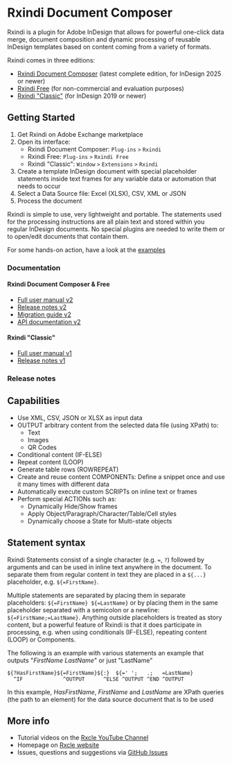 # Rxindi Document Composer

Rxindi is a plugin for Adobe InDesign that allows for powerful one-click data merge, document composition and dynamic processing of reusable InDesign templates based on content coming from a variety of formats.

Rxindi comes in three editions:
- [Rxindi Document Composer](https://exchange.adobe.com/apps/cc/6ab1bd21/rxindi-document-composer) (latest complete edition, for InDesign 2025 or newer)
- [Rxindi Free](https://exchange.adobe.com/apps/cc/9c781333/rxindi-free) (for non-commercial and evaluation purposes)
- [Rxindi "Classic"](https://exchange.adobe.com/apps/cc/103684/rxindi) (for InDesign 2019 or newer)

## Getting Started

1. Get Rxindi on Adobe Exchange marketplace
2. Open its interface:
   - Rxindi Document Composer: `Plug-ins` `>` `Rxindi`
   - Rxindi Free: `Plug-ins` `>` `Rxindi Free`
   - Rxindi "Classic": `Window` `>` `Extensions` `>` `Rxindi`
3. Create a template InDesign document with special placeholder statements inside text frames for any variable data or automation that needs to occur
4. Select a Data Source file: Excel (XLSX), CSV, XML or JSON
5. Process the document

Rxindi is simple to use, very lightweight and portable. The statements used for the processing instructions are all plain text and stored within you regular InDesign documents. No special plugins are needed to write them or to open/edit documents that contain them.

For some hands-on action, have a look at the [examples](v2/examples/) 

### Documentation

#### Rxindi Document Composer & Free

  - [Full user manual v2](v2/help.md)
  - [Release notes v2](v2/releasenotes.md)
  - [Migration guide v2](v2/migration.md)
  - [API documentation v2](v2/api.md)

#### Rxindi "Classic"

  - [Full user manual v1](v1/help.md)
  - [Release notes v1](v1/releasenotes.md)

### Release notes 

## Capabilities
- Use XML, CSV, JSON or XLSX as input data
- OUTPUT arbitrary content from the selected data file (using XPath) to:
    - Text
    - Images
    - QR Codes
- Conditional content (IF-ELSE)
- Repeat content (LOOP)
- Generate table rows (ROWREPEAT)
- Create and reuse content COMPONENTs: Define a snippet once and use it many times with different data
- Automatically execute custom SCRIPTs on inline text or frames
- Perform special ACTIONs such as:
    - Dynamically Hide/Show frames
    - Apply Object/Paragraph/Character/Table/Cell styles
    - Dynamically choose a State for Multi-state objects

## Statement syntax
Rxindi Statements consist of a single character (e.g. `=`, `?`) followed by arguments and can be used in inline text anywhere in the document. To separate them from regular content in text they are placed in a `${...}` placeholder, e.g. `${=FirstName}`.

Multiple statements are separated by placing them in separate placeholders: `${=FirstName} ${=LastName}` or by placing them in the same placeholder separated with a semicolon or a newline: `${=FirstName;=LastName}`. Anything outside placeholders is treated as story content, but a powerful feature of Rxindi is that it does participate in processing, e.g. when using conditionals (IF-ELSE), repeating content (LOOP) or Components.

The following is an example with various statements an example that outputs "_FirstName_ _LastName_" or just "LastName"
```
${?HasFirstName}${=FirstName}${:}  ${=' ';   .;   =LastName}
  ^IF             ^OUTPUT      ^ELSE ^OUTPUT ^END ^OUTPUT
```

In this example, _HasFirstName_, _FirstName_ and _LastName_ are XPath queries (the path to an element) for the data source document that is to be used

## More info
- Tutorial videos on the [Rxcle YouTube Channel](https://www.youtube.com/channel/UCiSFFEuOoIQdk6mivM3eGkQ)
- Homepage on [Rxcle website](https://rxcle.com/rxindi)
- Issues, questions and suggestions via [GitHub Issues](https://github.com/rxcle/rxindi/issues)